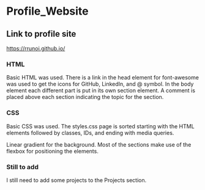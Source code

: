 # Profile_Website

## Link to profile site

https://rrunoi.github.io/

### HTML

Basic HTML was used. There is a link in the head element for font-awesome was used to get the icons for GitHub, LinkedIn, and @ symbol. In the body element each different part is put in its own section element. A comment is placed above each section indicating the topic for the section.

### CSS

Basic CSS was used. The styles.css page is sorted starting with the HTML elements followed by classes, IDs, and ending with media queries.

Linear gradient for the background. Most of the sections make use of the flexbox for positioning the elements.

### Still to add

I still need to add some projects to the Projects section.
